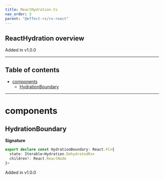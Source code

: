 ```yaml
---
title: ReactHydration.ts
nav_order: 3
parent: "@effect-rx/rx-react"
---
```


## ReactHydration overview

Added in v1.0.0

---

<h2 class="text-delta">Table of contents</h2>

- [components](#components)
  - [HydrationBoundary](#hydrationboundary)

---

# components

## HydrationBoundary

**Signature**

```ts
export declare const HydrationBoundary: React.FC<{
  state: Iterable<Hydration.DehydratedRx>
  children?: React.ReactNode
}>
```

Added in v1.0.0
